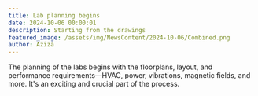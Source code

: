 ```yaml
---
title: Lab planning begins
date: 2024-10-06 00:00:01
description: Starting from the drawings
featured_image: /assets/img/NewsContent/2024-10-06/Combined.png
author: Aziza
---
```


The planning of the labs begins with the floorplans, layout, and performance requirements—HVAC, power, vibrations, magnetic fields, and more. It's an exciting and crucial part of the process. 